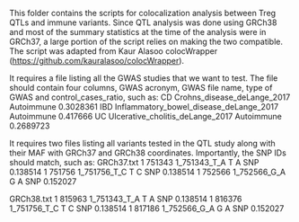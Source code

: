 This folder contains the scripts for colocalization analysis between Treg QTLs and immune variants. Since QTL analysis was done using GRCh38 and most of the summary statistics at the time of the analysis were in GRCh37, a large portion of the script relies on making the two compatible. The script was adapted from Kaur Alasoo colocWrapper (https://github.com/kauralasoo/colocWrapper). 

It requires a file listing all the GWAS studies that we want to test. The file should contain four columns, GWAS acronym, GWAS file name, type of GWAS and control_cases_ratio, such as:
CD	Crohns_disease_deLange_2017 Autoimmune	0.3028361
IBD	Inflammatory_bowel_disease_deLange_2017 Autoimmune	0.417666
UC	Ulcerative_cholitis_deLange_2017  Autoimmune	0.2689723

It requires two files listing all variants tested in the QTL study along with their MAF with GRCh37 and GRCh38 coordinates. Importantly, the SNP IDs should match, such as:
GRCh37.txt
1	751343	1_751343_T_A	T	A	SNP	0.138514
1	751756	1_751756_T_C	T	C	SNP	0.138514
1	752566	1_752566_G_A	G	A	SNP	0.152027

GRCh38.txt
1	815963	1_751343_T_A	T	A	SNP	0.138514
1	816376	1_751756_T_C	T	C	SNP	0.138514
1	817186	1_752566_G_A	G	A	SNP	0.152027
